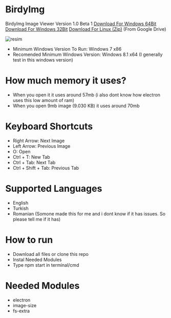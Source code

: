 # BirdyImg
BirdyImg Image Viewer Version 1.0 Beta 1  <a href="https://drive.google.com/u/0/uc?id=1AtW-nxYYaj_jhO8vNVua_cGOdqlJBbUo&export=download">Download For Windows 64Bit</a> <a href="https://drive.google.com/uc?export=download&id=11KEGL1mm7Y3AGrSwQiFOECoolPVaHr8r">Download For Windows 32Bit</a> <a href="https://drive.google.com/uc?export=download&id=19CG_p8secNYt2dVz1P7IyOWHhJAMwUWQ">Download For Linux (Zip)</a> (From Google Drive)

<!--![resim](https://user-images.githubusercontent.com/103432992/185777954-95c9db41-91af-4e6e-9b0a-f45470d2a6b3.png)-->
<!--![resim](https://user-images.githubusercontent.com/103432992/189284081-a4f9760f-bf57-4d0a-84a6-61e0dc0afc3c.png)-->
<!--![resim](https://user-images.githubusercontent.com/103432992/191976124-35317092-48ff-444f-96a2-64742d67c5f2.png)-->
<!--![resim](https://user-images.githubusercontent.com/103432992/193451899-e83bcb69-9b57-4415-a4fb-f9d0b9c2473d.png)-->
![resim](https://user-images.githubusercontent.com/103432992/206913916-d70259c0-89c5-4525-8bcf-b4f8f35124d4.png)


* Minimum Windows Version To Run: Windows 7 x86
* Recomended Minimum Windows Version: Windows 8.1 x64 (I generally test in this windows version)

# How much memory it uses?
* When you open it it uses around 57mb (i also dont know how electron uses this low amount of ram)
* When you open 9mb image (9.030 KB) it uses around 70mb

# Keyboard Shortcuts
* Right Arrow: Next Image
* Left Arrow: Previous Image
* O: Open
* Ctrl + T: New Tab
* Ctrl + Tab: Next Tab
* Ctrl + Shift + Tab: Previous Tab

# Supported Languages
* English
* Turkish
* Romanian (Somone made this for me and i dont know if it has issues. So please tell me if it has)

# How to run
* Download all files or clone this repo
* Instal Needed Modules
* Type npm start in terminal/cmd

# Needed Modules
* electron
* image-size
* fs-extra
